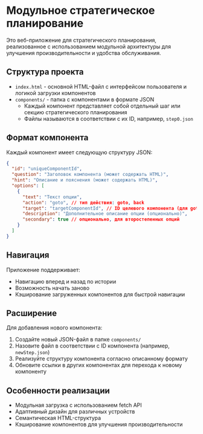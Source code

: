 # Модульное стратегическое планирование

Это веб-приложение для стратегического планирования, реализованное с использованием модульной архитектуры для улучшения производительности и удобства обслуживания.

## Структура проекта

- `index.html` - основной HTML-файл с интерфейсом пользователя и логикой загрузки компонентов
- `components/` - папка с компонентами в формате JSON
  - Каждый компонент представляет собой отдельный шаг или секцию стратегического планирования
  - Файлы называются в соответствии с их ID, например, `step0.json`

## Формат компонента

Каждый компонент имеет следующую структуру JSON:

```json
{
  "id": "uniqueComponentId",
  "question": "Заголовок компонента (может содержать HTML)",
  "hint": "Описание и пояснения (может содержать HTML)",
  "options": [
    {
      "text": "Текст опции",
      "action": "goto", // тип действия: goto, back
      "target": "targetComponentId", // ID целевого компонента (для goto)
      "description": "Дополнительное описание опции (опционально)",
      "secondary": true // опционально, для второстепенных опций
    }
  ]
}
```

## Навигация

Приложение поддерживает:
- Навигацию вперед и назад по истории
- Возможность начать заново
- Кэширование загруженных компонентов для быстрой навигации

## Расширение

Для добавления нового компонента:
1. Создайте новый JSON-файл в папке `components/`
2. Назовите файл в соответствии с ID компонента (например, `newStep.json`)
3. Реализуйте структуру компонента согласно описанному формату
4. Обновите ссылки в других компонентах для перехода к новому компоненту

## Особенности реализации

- Модульная загрузка с использованием fetch API
- Адаптивный дизайн для различных устройств
- Семантическая HTML-структура
- Кэширование компонентов для улучшения производительности 